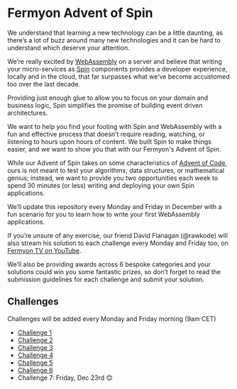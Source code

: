 # Fermyon Advent of Spin

We understand that learning a new technology can be a little daunting, as there’s a lot of buzz around many new technologies and it can be hard to understand which deserve your attention.

We’re really excited by [WebAssembly](https://webassembly.org/) on a server and believe that writing your micro-services as [Spin](https://github.com/fermyon/spin) components provides a developer experience, locally and in the cloud, that far surpasses what we’ve become accustomed too over the last decade.

Providing just enough glue to allow you to focus on your domain and business logic, Spin simplifies the promise of building event driven architectures.

We want to help you find your footing with Spin and WebAssembly with a fun and effective process that doesn’t require reading, watching, or listening to hours upon hours of content. We built Spin to make things easier, and we want to show you that with our Fermyon's Advent of Spin.

While our Advent of Spin takes on some characteristics of [Advent of Code](https://adventofcode.com/), ours is not meant to test your algorithms, data structures, or mathematical genius; instead, we want to provide you two opportunities each week to spend 30 minutes (or less) writing and deploying your own Spin applications.

We’ll update this repository every Monday and Friday in December with a fun scenario for you to learn how to write your first WebAssembly applications.

If you’re unsure of any exercise, our friend David Flanagan (@rawkode) will also stream his solution to each challenge every Monday and Friday too, on [Fermyon TV on YouTube](https://youtube.com/@FermyonTech).

We’ll also be providing awards across 6 bespoke categories and your solutions could win you some fantastic prizes, so don’t forget to read the submission guidelines for each challenge and submit your solution.

## Challenges

Challenges will be added every Monday and Friday morning (9am CET)

- [Challenge 1](./CHALLENGE-1/README.md)
- [Challenge 2](./CHALLENGE-2/README.md)
- [Challenge 3](./CHALLENGE-3/README.md)
- [Challenge 4](./CHALLENGE-4/README.md)
- [Challenge 5](./CHALLENGE-5/README.md)
- [Challenge 6](./CHALLENGE-6/README.md)
- Challenge 7: Friday, Dec 23rd 😊
